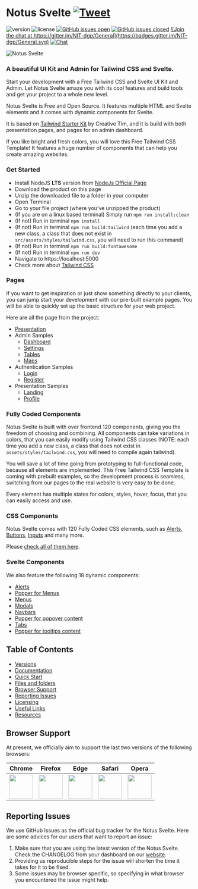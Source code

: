 # Notus Svelte <a href="https://twitter.com/intent/tweet?url=https%3A%2F%2Fdemos.creative-tim.com%2Fnotus-svelte%2F&text=Start%20your%20development%20with%20a%20Free%20Tailwind%20CSS%20and%20Svelte%20UI%20Kit%20and%20Admin.%20Let%20Notus%20Svelte%20amaze%20you%20with%20its%20cool%20features%20and%20build%20tools%20and%20get%20your%20project%20to%20a%20whole%20new%20level." target="_blank">![Tweet](https://img.shields.io/twitter/url/http/shields.io.svg?style=social&logo=twitter)</a>

![version](https://img.shields.io/badge/version-1.1.0-blue.svg) ![license](https://img.shields.io/badge/license-MIT-blue.svg) <a href="https://github.com/creativetimofficial/notus-svelte/issues?q=is%3Aopen+is%3Aissue" target="_blank">![GitHub issues open](https://img.shields.io/github/issues/creativetimofficial/notus-svelte.svg)</a> <a href="https://github.com/creativetimofficial/notus-svelte/issues?q=is%3Aissue+is%3Aclosed" target="_blank">![GitHub issues closed](https://img.shields.io/github/issues-closed-raw/creativetimofficial/notus-svelte.svg)</a> <a href="https://gitter.im/creative-tim-general/Lobby" target="_blank">![Join the chat at https://gitter.im/NIT-dgp/General](https://badges.gitter.im/NIT-dgp/General.svg)</a> <a href="https://discord.gg/E4aHAQy" target="_blank">![Chat](https://img.shields.io/badge/chat-on%20discord-7289da.svg)</a>

![Notus Svelte](https://github.com/creativetimofficial/public-assets/blob/master/notus-svelte/notus-svelte.jpg?raw=true)

### A beautiful UI Kit and Admin for Tailwind CSS and Svelte.

Start your development with a Free Tailwind CSS and Svelte UI Kit and Admin. Let Notus Svelte amaze you with its cool features and build tools and get your project to a whole new level.

Notus Svelte is Free and Open Source. It features multiple HTML and Svelte elements and it comes with dynamic components for Svelte.

It is based on [Tailwind Starter Kit](https://www.creative-tim.com/learning-lab/tailwind-starter-kit/presentation?ref=ns-github-readme) by Creative Tim, and it is build with both presentation pages, and pages for an admin dashboard.

If you like bright and fresh colors, you will love this Free Tailwind CSS Template! It features a huge number of components that can help you create amazing websites.

### Get Started

- Install NodeJS **LTS** version from <a href="https://nodejs.org/en/?ref=creativetim">NodeJs Official Page</a>
- Download the product on this page
- Unzip the downloaded file to a folder in your computer
- Open Terminal
- Go to your file project (where you’ve unzipped the product)
- (If you are on a linux based terminal) Simply run `npm run install:clean`
- (If not) Run in terminal `npm install`
- (If not) Run in terminal `npm run build:tailwind` (each time you add a new class, a class that does not exist in `src/assets/styles/tailwind.css`, you will need to run this command)
- (If not) Run in terminal `npm run build:fontawesome`
- (If not) Run in terminal `npm run dev`
- Navigate to https://localhost:5000
- Check more about [Tailwind CSS](https://tailwindcss.com/?ref=creativetim)

### Pages

If you want to get inspiration or just show something directly to your clients,
you can jump start your development with our pre-built example pages. You will be able
to quickly set up the basic structure for your web project.

Here are all the page from the project:
- [Presentation](https://demos.creative-tim.com/notus-svelte/?ref=ns-github-readme)
- Admin Samples
  - [Dashboard](https://demos.creative-tim.com/notus-svelte/admin/dashboard?ref=ns-github-readme)
  - [Settings](https://demos.creative-tim.com/notus-svelte/admin/settings?ref=ns-github-readme)
  - [Tables](https://demos.creative-tim.com/notus-svelte/admin/tables?ref=ns-github-readme)
  - [Maps](https://demos.creative-tim.com/notus-svelte/admin/maps?ref=ns-github-readme)
- Authentication Samples
  - [Login](https://demos.creative-tim.com/notus-svelte/auth/login?ref=ns-github-readme)
  - [Register](https://demos.creative-tim.com/notus-svelte/auth/register?ref=ns-github-readme)
- Presentation Samples
  - [Landing](https://demos.creative-tim.com/notus-svelte/landing?ref=ns-github-readme)
  - [Profile](https://demos.creative-tim.com/notus-svelte/profile?ref=ns-github-readme)


### Fully Coded Components

Notus Svelte is built with over frontend 120 components, giving you the freedom of choosing and combining. All components can take variations in colors, that you can easily modify using Tailwind CSS classes (NOTE: each time you add a new class, a class that does not exist in `assets/styles/tailwind.css`, you will need to compile again tailwind).

You will save a lot of time going from prototyping to full-functional code, because all elements are implemented.
This Free Tailwind CSS Template is coming with prebuilt examples, so the development process is seamless, switching from our pages to the real website is very easy to be done.

Every element has multiple states for colors, styles, hover, focus, that you can easily access and use.


### CSS Components

Notus Svelte comes with 120 Fully Coded CSS elements, such as [Alerts](https://www.creative-tim.com/learning-lab/tailwind/svelte/alerts/notus?ref=ns-github-readme), [Buttons](https://www.creative-tim.com/learning-lab/tailwind/svelte/buttons/notus?ref=ns-github-readme), [Inputs](https://www.creative-tim.com/learning-lab/tailwind/svelte/inputs/notus?ref=ns-github-readme) and many more.

Please [check all of them here](https://www.creative-tim.com/learning-lab/tailwind/svelte/alerts/notus?ref=ns-github-readme).

### Svelte Components

We also feature the following 18 dynamic components:
- [Alerts](https://www.creative-tim.com/learning-lab/tailwind/svelte/alerts/notus?tws=twr-github-readme)
- [Popper for Menus](https://www.creative-tim.com/learning-lab/tailwind/svelte/dropdowns/notus?tws=twr-github-readme)
- [Menus](https://www.creative-tim.com/learning-lab/tailwind/svelte/menus/notus?ref=ns-github-readme)
- [Modals](https://www.creative-tim.com/learning-lab/tailwind/svelte/modals/notus?ref=ns-github-readme)
- [Navbars](https://www.creative-tim.com/learning-lab/tailwind/svelte/navbar/notus?ref=ns-github-readme)
- [Popper for popover content](https://www.creative-tim.com/learning-lab/tailwind/svelte/popovers/notus?ref=ns-github-readme)
- [Tabs](https://www.creative-tim.com/learning-lab/tailwind/svelte/tabs/notus?ref=ns-github-readme)
- [Popper for tooltips content](https://www.creative-tim.com/learning-lab/tailwind/svelte/tooltips/notus?ref=ns-github-readme)


## Table of Contents

* [Versions](#versions)
* [Documentation](#documentation)
* [Quick Start](#quick-start)
* [Files and folders](#files-and-folders)
* [Browser Support](#browser-support)
* [Reporting Issues](#reporting-issues)
* [Licensing](#licensing)
* [Useful Links](#useful-links)
* [Resources](#resources)

## Browser Support

At present, we officially aim to support the last two versions of the following browsers:

| Chrome | Firefox | Edge | Safari | Opera |
|:---:|:---:|:---:|:---:|:---:|
| <img src="https://github.com/creativetimofficial/public-assets/blob/master/logos/chrome-logo.png?raw=true" width="64" height="64"> | <img src="https://raw.githubusercontent.com/creativetimofficial/public-assets/master/logos/firefox-logo.png" width="64" height="64"> | <img src="https://raw.githubusercontent.com/creativetimofficial/public-assets/master/logos/edge-logo.png" width="64" height="64"> | <img src="https://raw.githubusercontent.com/creativetimofficial/public-assets/master/logos/safari-logo.png" width="64" height="64"> | <img src="https://raw.githubusercontent.com/creativetimofficial/public-assets/master/logos/opera-logo.png" width="64" height="64"> |

## Reporting Issues

We use GitHub Issues as the official bug tracker for the Notus Svelte. Here are some advices for our users that want to report an issue:

1. Make sure that you are using the latest version of the Notus Svelte. Check the CHANGELOG from your dashboard on our <a href="https://www.creative-tim.com/?ref=ns-readme" target="_blank">website</a>.
2. Providing us reproducible steps for the issue will shorten the time it takes for it to be fixed.
3. Some issues may be browser specific, so specifying in what browser you encountered the issue might help.